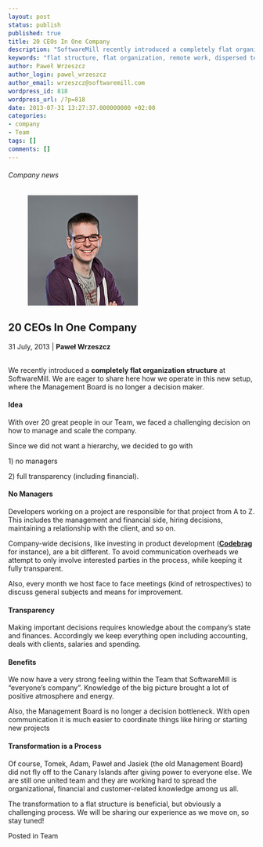 ```yaml
---
layout: post
status: publish
published: true
title: 20 CEOs In One Company
description: "SoftwareMill recently introduced a completely flat organization structure."
keywords: "flat structure, flat organization, remote work, dispersed teams"
author: Paweł Wrzeszcz
author_login: pawel_wrzeszcz
author_email: wrzeszcz@softwaremill.com
wordpress_id: 818
wordpress_url: /?p=818
date: 2013-07-31 13:27:37.000000000 +02:00
categories:
- company
- Team
tags: []
comments: []
---
```


<h6>Company news</h6>
<div class="post-header clearfix">
<figure><div class="image"><img src="/img/members/wrzeszcz.jpg" alt="Paweł Wrzeszcz"></div></figure><div class="title">
<h2 class="font-dark-blue font-normal">20 CEOs In One Company</h2>31 July, 2013 | <b>Paweł Wrzeszcz</b><br><br>
</div>
</div>
<div class="post-rows"><div class="text">
<p>We recently introduced a <strong>completely flat organization structure</strong> at SoftwareMill. We are eager to share here how we operate in this new setup, where the Management Board is no longer a decision maker.</p>
<h4>Idea</h4>
<p>With over 20 great people in our Team, we faced a challenging decision on how to manage and scale the company.</p>
<p>Since we did not want a hierarchy, we decided to go with</p>
<p>1) no managers</p>
<p>2) full transparency (including financial).</p>
<h4>No Managers</h4>
<p>Developers working on a project are responsible for that project from A to Z. This includes the management and financial side, hiring decisions, maintaining a relationship with the client, and so on.</p>
<p>Company-wide decisions, like investing in product development (<a href="http://codebrag.com"><strong>Codebrag</strong></a> for instance), are a bit different. To avoid communication overheads we attempt to only involve interested parties in the process, while keeping it fully transparent.</p>
<p>Also, every month we host face to face meetings (kind of retrospectives) to discuss general subjects and means for improvement.</p>
<h4>Transparency</h4>
<p>Making important decisions requires knowledge about the company’s state and finances. Accordingly we keep everything open including accounting, deals with clients, salaries and spending.</p>
<h4>Benefits</h4>
<p>We now have a very strong feeling within the Team that SoftwareMill is “everyone’s company”. Knowledge of the big picture brought a lot of positive atmosphere and energy.</p>
<p>Also, the Management Board is no longer a decision bottleneck. With open communication it is much easier to coordinate things like hiring or starting new projects</p>
<h4>Transformation is a Process</h4>
<p>Of course, Tomek, Adam, Paweł and Jasiek (the old Management Board) did not fly off to the Canary Islands after giving power to everyone else. We are still one united team and they are working hard to spread the organizational, financial and customer-related knowledge among us all.</p>
<p>The transformation to a flat structure is beneficial, but obviously a challenging process. We will be sharing our experience as we move on, so stay tuned!</p>
</div></div>
<div class="post-footer">Posted in Team</div>
